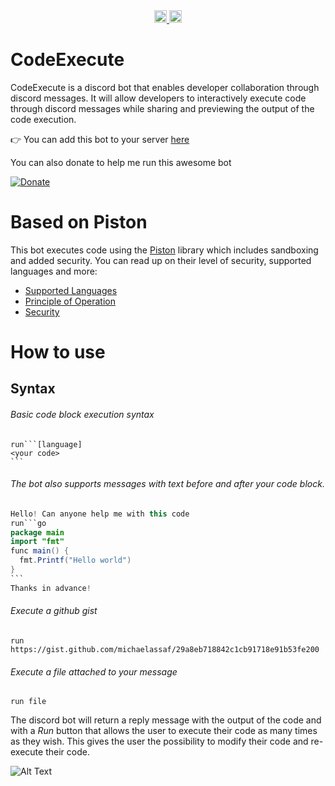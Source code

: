 <div align="center">
    <a href="https://github.com/michaelassaf/code-execute/actions">
    <img alt="build status" src="https://img.shields.io/github/workflow/status/michaelassaf/code-execute/Docker?branch=main&style=for-the-badge&logo=github&label=build" height="20"/>
  </a>
    <a href="https://discord.gg/6YY8BFBQ">
    <img alt="Discord" src="https://img.shields.io/discord/593655374469660673.svg?style=for-the-badge&label=Discord&logo=discord" height="20"/>
  </a>
</div>


# CodeExecute

CodeExecute is a discord bot that enables developer collaboration through discord messages. It will allow developers to interactively execute code through discord messages while sharing and previewing the output of the code execution.

:point_right: You can add this bot to your server [here](https://discord.com/api/oauth2/authorize?client_id=955836104559460362&permissions=534723950656&scope=bot%20applications.commands)

You can also donate to help me run this awesome bot 

[![Donate](https://img.shields.io/badge/Donate-PayPal-green.svg)](https://www.paypal.com/paypalme/my/profile)

# Based on Piston
This bot executes code using the [Piston](https://github.com/engineer-man/piston) library which includes sandboxing and added security.
You can read up on their level of security, supported languages and more:
- [Supported Languages](https://github.com/engineer-man/piston#supported-languages)
- [Principle of Operation](https://github.com/engineer-man/piston#principle-of-operation)
- [Security](https://github.com/engineer-man/piston#security)

# How to use
## Syntax
###### Basic code block execution syntax
````
run```[language]
<your code>
```
````
###### The bot also supports messages with text before and after your code block.
````java
Hello! Can anyone help me with this code
run```go
package main
import "fmt"
func main() {
  fmt.Printf("Hello world")
}
```
Thanks in advance!
````
###### Execute a github gist
```
run https://gist.github.com/michaelassaf/29a8eb718842c1cb91718e91b53fe200
```
###### Execute a file attached to your message
```
run file
```

The discord bot will return a reply message with the output of the code and with a *Run* button that allows the user to execute their code as many times as they wish. This gives the user the possibility to modify their code and re-execute their code.

![Alt Text](https://media.giphy.com/media/v5kxUwov8ajcKqeNee/giphy.gif)
